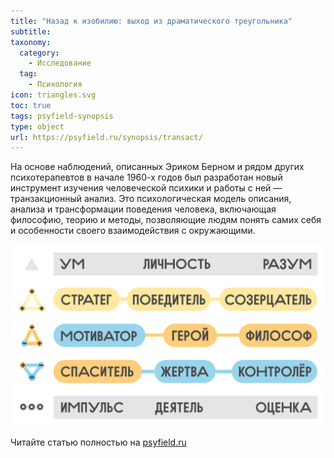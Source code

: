 ```yaml
---
title: "Назад к изобилию: выход из драматического треугольника"
subtitle:
taxonomy:
  category:
    - Исследование
  tag:
    - Психология
icon: triangles.svg
toc: true
tags: psyfield-synopsis
type: object
url: https://psyfield.ru/synopsis/transact/
---
```


На основе наблюдений, описанных Эриком Берном и рядом других психотерапевтов в начале 1960-х годов был разработан новый инструмент изучения человеческой психики и работы с ней — транзакционный анализ. Это психологическая модель описания, анализа и трансформации поведения человека, включающая философию, теорию и методы, позволяющие людям понять самих себя и особенности своего взаимодействия с окружающими.

![](./memo.svg)

Читайте статью полностью на [psyfield.ru](https://psyfield.ru/synopsis/transact/)
